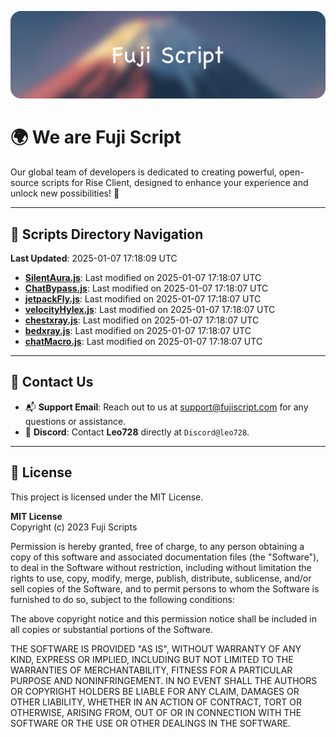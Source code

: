 ![Banner](.github/b.webp)

# 🌍 **We are Fuji Script**

Our global team of developers is dedicated to creating powerful, open-source scripts for Rise Client, designed to enhance your experience and unlock new possibilities! 🌟

---
<!-- SCRIPTS_NAVIGATION_START -->
## 📂 **Scripts Directory Navigation**

**Last Updated**: 2025-01-07 17:18:09 UTC

- **[SilentAura.js](scripts/SilentAura.js)**: Last modified on 2025-01-07 17:18:07 UTC
- **[ChatBypass.js](scripts/ChatBypass.js)**: Last modified on 2025-01-07 17:18:07 UTC
- **[jetpackFly.js](scripts/jetpackFly.js)**: Last modified on 2025-01-07 17:18:07 UTC
- **[velocityHylex.js](scripts/velocityHylex.js)**: Last modified on 2025-01-07 17:18:07 UTC
- **[chestxray.js](scripts/chestxray.js)**: Last modified on 2025-01-07 17:18:07 UTC
- **[bedxray.js](scripts/bedxray.js)**: Last modified on 2025-01-07 17:18:07 UTC
- **[chatMacro.js](scripts/chatMacro.js)**: Last modified on 2025-01-07 17:18:07 UTC

<!-- SCRIPTS_NAVIGATION_END -->

---

## 💬 **Contact Us**  
- 📬 **Support Email**: Reach out to us at [support@fujiscript.com](mailto:support@fujiscript.com) for any questions or assistance.  
- 💬 **Discord**: Contact **Leo728** directly at `Discord@leo728`.

---

## 📜 **License**

This project is licensed under the MIT License.  

**MIT License**  
Copyright (c) 2023 Fuji Scripts  

Permission is hereby granted, free of charge, to any person obtaining a copy of this software and associated documentation files (the "Software"), to deal in the Software without restriction, including without limitation the rights to use, copy, modify, merge, publish, distribute, sublicense, and/or sell copies of the Software, and to permit persons to whom the Software is furnished to do so, subject to the following conditions:  

The above copyright notice and this permission notice shall be included in all copies or substantial portions of the Software.  

THE SOFTWARE IS PROVIDED "AS IS", WITHOUT WARRANTY OF ANY KIND, EXPRESS OR IMPLIED, INCLUDING BUT NOT LIMITED TO THE WARRANTIES OF MERCHANTABILITY, FITNESS FOR A PARTICULAR PURPOSE AND NONINFRINGEMENT. IN NO EVENT SHALL THE AUTHORS OR COPYRIGHT HOLDERS BE LIABLE FOR ANY CLAIM, DAMAGES OR OTHER LIABILITY, WHETHER IN AN ACTION OF CONTRACT, TORT OR OTHERWISE, ARISING FROM, OUT OF OR IN CONNECTION WITH THE SOFTWARE OR THE USE OR OTHER DEALINGS IN THE SOFTWARE.  
